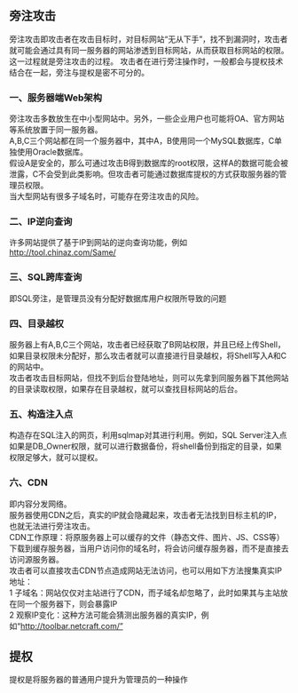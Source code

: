 
## 旁注攻击

旁注攻击即攻击者在攻击目标时，对目标网站“无从下手”，找不到漏洞时，攻击者就可能会通过具有同一服务器的网站渗透到目标网站，从而获取目标网站的权限。这一过程就是旁注攻击的过程。
攻击者在进行旁注操作时，一般都会与提权技术结合在一起，旁注与提权是密不可分的。

### 一、服务器端Web架构             
旁注攻击多数放生在中小型网站中。另外，一些企业用户也可能将OA、官方网站等系统放置于同一服务器。                   
A,B,C三个网站都在同一个服务器中，其中A，B使用同一个MySQL数据库，C单独使用Oracle数据库。               
假设A是安全的，那么可通过攻击B得到数据库的root权限，这样A的数据可能会被泄露，C不会受到此类影响。但攻击者可能通过数据库提权的方式获取服务器的管理员权限。        
当大型网站有很多子域名时，可能存在旁注攻击的风险。                                

### 二、IP逆向查询                             
许多网站提供了基于IP到网站的逆向查询功能，例如                
http://tool.chinaz.com/Same/                  

### 三、SQL跨库查询     
即SQL旁注，是管理员没有分配好数据库用户权限所导致的问题                  

### 四、目录越权                          
服务器上有A,B,C三个网站，攻击者已经获取了B网站权限，并且已经上传Shell，如果目录权限未分配好，那么攻击者就可以直接进行目录越权，将Shell写入A和C的网站中。                                   
攻击者攻击目标网站，但找不到后台登陆地址，则可以先拿到同服务器下其他网站的目录读取权限，如果存在目录越权，就可以查找目标网站的后台。                

### 五、构造注入点                
构造存在SQL注入的网页，利用sqlmap对其进行利用。例如，SQL Server注入点如果是DB_Owner权限，就可以进行数据备份，将shell备份到指定的目录，如果权限足够大，就可以提权。               

### 六、CDN      
即内容分发网络。               
服务器使用CDN之后，真实的IP就会隐藏起来，攻击者无法找到目标主机的IP，也就无法进行旁注攻击。          
CDN工作原理：将原服务器上可以缓存的文件（静态文件、图片、JS、CSS等）下载到缓存服务器，当用户访问你的域名时，将会访问缓存服务器，而不是直接去访问源服务器。     
攻击者可以直接攻击CDN节点造成网站无法访问，也可以用如下方法搜集真实IP地址：             
1 子域名：网站仅仅对主站进行了CDN，而子域名却忽略了，此时如果其与主站放在同一个服务器下，则会暴露IP               
2 观察IP变化：这种方法可能会猜测出服务器的真实IP，例如“http://toolbar.netcraft.com/”            

## 提权     
提权是将服务器的普通用户提升为管理员的一种操作          

